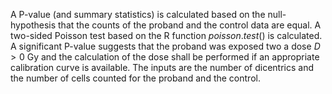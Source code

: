 A P-value (and summary statistics) is calculated based on the null-hypothesis that the counts of the proband and the control data are equal. A two-sided Poisson test based on the R function $poisson.test()$ is calculated. A significant P-value suggests that the proband was exposed two a dose $D>0$ Gy and the calculation of the dose shall be performed if an appropriate calibration curve is available. The inputs are the number of dicentrics and the number of cells counted for the proband and the control.
